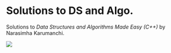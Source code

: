 # Solutions to DS and Algo.
Solutions to *Data Structures and Algorithms Made Easy (C++)* by Narasimha Karumanchi.

![](https://images-na.ssl-images-amazon.com/images/I/81KSsMh3ChL.jpg)
